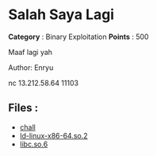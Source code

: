 # Salah Saya Lagi

**Category** : Binary Exploitation
**Points** : 500

Maaf lagi yah

Author: Enryu

nc 13.212.58.64 11103

## Files : 
 - [chall](./chall)
 - [ld-linux-x86-64.so.2](./ld-linux-x86-64.so.2)
 - [libc.so.6](./libc.so.6)


